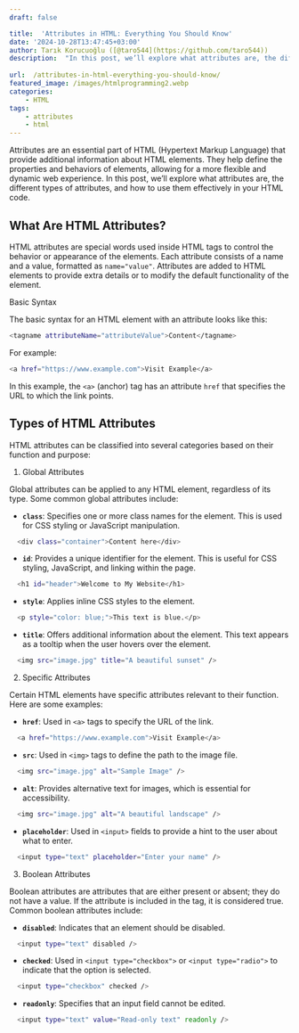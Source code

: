 ```yaml
---
draft: false

title:  'Attributes in HTML: Everything You Should Know'
date: '2024-10-28T13:47:45+03:00'
author: Tarık Korucuoğlu ([@taro544](https://github.com/taro544))
description:  "In this post, we’ll explore what attributes are, the different types of attributes, and how to use them effectively in your HTML code. " 
 
url:  /attributes-in-html-everything-you-should-know/
featured_image: /images/htmlprogramming2.webp
categories:
    - HTML
tags:
    - attributes
    - html
---
```



Attributes are an essential part of HTML (Hypertext Markup Language) that provide additional information about HTML elements. They help define the properties and behaviors of elements, allowing for a more flexible and dynamic web experience. In this post, we’ll explore what attributes are, the different types of attributes, and how to use them effectively in your HTML code.



## What Are HTML Attributes?



HTML attributes are special words used inside HTML tags to control the behavior or appearance of the elements. Each attribute consists of a name and a value, formatted as `name="value"`. Attributes are added to HTML elements to provide extra details or to modify the default functionality of the element.



Basic Syntax



The basic syntax for an HTML element with an attribute looks like this:


```bash
<tagname attributeName="attributeValue">Content</tagname>
```



For example:


```bash
<a href="https://www.example.com">Visit Example</a>
```



In this example, the `<a>` (anchor) tag has an attribute `href` that specifies the URL to which the link points.



## Types of HTML Attributes



HTML attributes can be classified into several categories based on their function and purpose:



1. Global Attributes



Global attributes can be applied to any HTML element, regardless of its type. Some common global attributes include:


* **`class`**: Specifies one or more class names for the element. This is used for CSS styling or JavaScript manipulation.



```bash
  <div class="container">Content here</div>
```


* **`id`**: Provides a unique identifier for the element. This is useful for CSS styling, JavaScript, and linking within the page.



```bash
  <h1 id="header">Welcome to My Website</h1>
```


* **`style`**: Applies inline CSS styles to the element.



```bash
  <p style="color: blue;">This text is blue.</p>
```


* **`title`**: Offers additional information about the element. This text appears as a tooltip when the user hovers over the element.



```bash
  <img src="image.jpg" title="A beautiful sunset" />
```



2. Specific Attributes



Certain HTML elements have specific attributes relevant to their function. Here are some examples:


* **`href`**: Used in `<a>` tags to specify the URL of the link.



```bash
  <a href="https://www.example.com">Visit Example</a>
```


* **`src`**: Used in `<img>` tags to define the path to the image file.



```bash
  <img src="image.jpg" alt="Sample Image" />
```


* **`alt`**: Provides alternative text for images, which is essential for accessibility.



```bash
  <img src="image.jpg" alt="A beautiful landscape" />
```


* **`placeholder`**: Used in `<input>` fields to provide a hint to the user about what to enter.



```bash
  <input type="text" placeholder="Enter your name" />
```



3. Boolean Attributes



Boolean attributes are attributes that are either present or absent; they do not have a value. If the attribute is included in the tag, it is considered true. Common boolean attributes include:


* **`disabled`**: Indicates that an element should be disabled.



```bash
  <input type="text" disabled />
```


* **`checked`**: Used in `<input type="checkbox">` or `<input type="radio">` to indicate that the option is selected.



```bash
  <input type="checkbox" checked />
```


* **`readonly`**: Specifies that an input field cannot be edited.



```bash
  <input type="text" value="Read-only text" readonly />
```



## 




